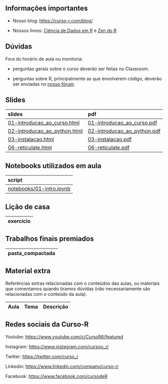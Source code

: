 
<!-- README.md is generated from README.Rmd. Please edit that file -->

## Informações importantes

- Nosso blog: <https://curso-r.com/blog/>

- Nossos livros: [Ciência de Dados em R](https://livro.curso-r.com/) e
  [Zen do R](https://curso-r.github.io/zen-do-r/)

## Dúvidas

Fora do horário de aula ou monitoria:

- perguntas gerais sobre o curso deverão ser feitas no Classroom.

- perguntas sobre R, principalmente as que envolverem código, deverão
  ser enviadas no [nosso fórum](https://discourse.curso-r.com/).

## Slides

| slides                                                                                                      | pdf                                                                                                       |
|:------------------------------------------------------------------------------------------------------------|:----------------------------------------------------------------------------------------------------------|
| [01-introducao_ao_curso.html](https://curso-r.github.io/main-python-r/slides/01-introducao_ao_curso.html)   | [01-introducao_ao_curso.pdf](https://curso-r.github.io/main-python-r/slides/01-introducao_ao_curso.pdf)   |
| [02-introducao_ao_python.html](https://curso-r.github.io/main-python-r/slides/02-introducao_ao_python.html) | [02-introducao_ao_python.pdf](https://curso-r.github.io/main-python-r/slides/02-introducao_ao_python.pdf) |
| [03-instalacao.html](https://curso-r.github.io/main-python-r/slides/03-instalacao.html)                     | [03-instalacao.pdf](https://curso-r.github.io/main-python-r/slides/03-instalacao.pdf)                     |
| [06-reticulate.html](https://curso-r.github.io/main-python-r/slides/06-reticulate.html)                     | [06-reticulate.pdf](https://curso-r.github.io/main-python-r/slides/06-reticulate.pdf)                     |

## Notebooks utilizados em aula

| script                                                                                                  |
|:--------------------------------------------------------------------------------------------------------|
| [notebooks/01-intro.ipynb](https://github.com/curso-r/main-python-r/blob/main/notebooks/01-intro.ipynb) |

## Lição de casa

| exercicio |
|:----------|

## Trabalhos finais premiados

| pasta_compactada |
|:-----------------|

## Material extra

Referências extras relacionadas com o conteúdos das aulas, ou materiais
que comentamos quando tiramos dúvidas (não necessariamente são
relacionadas com o conteúdo da aula).

| Aula | Tema | Descrição |
|:-----|:-----|:----------|

## Redes sociais da Curso-R

Youtube: <https://www.youtube.com/c/CursoR6/featured>

Instagram: <https://www.instagram.com/cursoo_r/>

Twitter: <https://twitter.com/curso_r>

Linkedin: <https://www.linkedin.com/company/curso-r/>

Facebook: <https://www.facebook.com/cursodeR>
